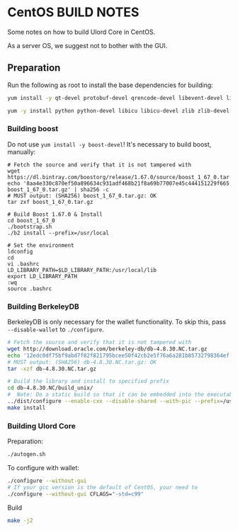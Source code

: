 CentOS BUILD NOTES
====================
Some notes on how to build Ulord Core in CentOS.

As a server OS, we suggest not to bother with the GUI.

Preparation
-------------

Run the following as root to install the base dependencies for building:

```bash
yum install -y qt-devel protobuf-devel qrencode-devel libevent-devel libtool openssl-devel

yum -y install python python-devel libicu libicu-devel zlib zlib-devel bzip2 bzip2-devel
```

### Building boost

Do not use `yum install -y boost-devel`! It's necessary to build boost, manually:

```
# Fetch the source and verify that it is not tampered with
wget https://dl.bintray.com/boostorg/release/1.67.0/source/boost_1_67_0.tar.gz
echo '8aa4e330c870ef50a896634c931adf468b21f8a69b77007e45c444151229f665  boost_1_67_0.tar.gz' | sha256 -c
# MUST output: (SHA256) boost_1_67_0.tar.gz: OK
tar zxf boost_1_67_0.tar.gz

# Build Boost 1.67.0 & Install
cd boost_1_67_0
./bootstrap.sh
./b2 install --prefix=/usr/local

# Set the environment
ldconfig
cd
vi .bashrc
LD_LIBRARY_PATH=$LD_LIBRARY_PATH:/usr/local/lib
export LD_LIBRARY_PATH
:wq
source .bashrc
```

### Building BerkeleyDB

BerkeleyDB is only necessary for the wallet functionality. To skip this, pass `--disable-wallet` to `./configure`.

```bash
# Fetch the source and verify that it is not tampered with
wget http://download.oracle.com/berkeley-db/db-4.8.30.NC.tar.gz
echo '12edc0df75bf9abd7f82f821795bcee50f42cb2e5f76a6a281b85732798364ef  db-4.8.30.NC.tar.gz' | sha256 -c
# MUST output: (SHA256) db-4.8.30.NC.tar.gz: OK
tar -xzf db-4.8.30.NC.tar.gz

# Build the library and install to specified prefix
cd db-4.8.30.NC/build_unix/
#  Note: Do a static build so that it can be embedded into the executable, instead of having to find a .so at runtime
../dist/configure --enable-cxx --disable-shared --with-pic --prefix=/usr/local
make install
```

### Building Ulord Core

Preparation:
```bash
./autogen.sh
```

To configure with wallet:
```bash
./configure --without-gui
# If your gcc version is the default of CentOS, your need to
./configure --without-gui CFLAGS="-std=c99"
```

Build
```bash
make -j2
```
